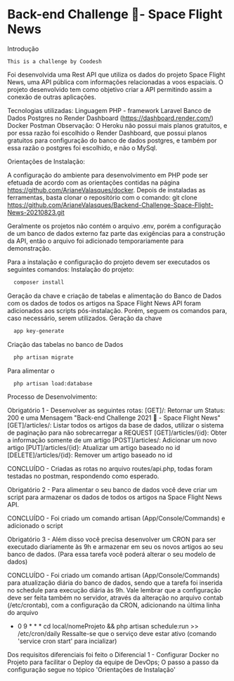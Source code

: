 # Back-end Challenge 🏅- Space Flight News

Introdução

    This is a challenge by Coodesh

Foi desenvolvida uma Rest API que utiliza os dados do projeto Space Flight News, uma API pública com informações relacionadas a voos espaciais. O projeto desenvolvido tem como objetivo criar a API permitindo assim a conexão de outras aplicações.

Tecnologias utilizadas:
Linguagem PHP - framework Laravel
Banco de Dados Postgres no Render Dashboard (https://dashboard.render.com/)
Docker
Postman
Observação: O Heroku não possui mais planos gratuitos, e por essa razão foi escolhido o Render Dashboard, que possui planos gratuitos para configuração do banco de dados postgres, e também por essa razão o postgres foi escolhido, e não o MySql.

Orientações de Instalação:

A configuração do ambiente para desenvolvimento em PHP pode ser efetuada de acordo com as orientações contidas na página https://github.com/ArianeValasques/docker.
Depois de instaladas as ferramentas, basta clonar o repositório com o comando: git clone https://github.com/ArianeValasques/Backend-Challenge-Space-Flight-News-20210823.git

Geralmente os projetos não contém o arquivo .env, porém a configuração de um banco de dados externo faz parte das exigências para a construção da API, então o arquivo foi adicionado temporariamente para demonstração.

Para a instalação e configuração do projeto devem ser executados os seguintes comandos:
Instalação do projeto:

```bash
  composer install
```

Geração da chave e criação de tabelas e alimentação do Banco de Dados com os dados de todos os artigos na Space Flight News API foram adicionados aos scripts pós-instalação. Porém, seguem os comandos para, caso necessário, serem utilizados.
Geração da chave

```bash
  app key-generate
```

Criação das tabelas no banco de Dados

```bash
  php artisan migrate
```

Para alimentar o

```bash
  php artisan load:database
```

Processo de Desenvolvimento:

Obrigatório 1 - Desenvolver as seguintes rotas:
[GET]/: Retornar um Status: 200 e uma Mensagem "Back-end Challenge 2021 🏅 - Space Flight News"
[GET]/articles/: Listar todos os artigos da base de dados, utilizar o sistema de paginação para não sobrecarregar a REQUEST
[GET]/articles/{id}: Obter a informação somente de um artigo
[POST]/articles/: Adicionar um novo artigo
[PUT]/articles/{id}: Atualizar um artigo baseado no id
[DELETE]/articles/{id}: Remover um artigo baseado no id

CONCLUÍDO - Criadas as rotas no arquivo routes/api.php, todas foram testadas no postman, respondendo como esperado.

Obrigatório 2 - Para alimentar o seu banco de dados você deve criar um script para armazenar os dados de todos os artigos na Space Flight News API.

CONCLUÍDO - Foi criado um comando artisan (App/Console/Commands) e adicionado o script

Obrigatório 3 - Além disso você precisa desenvolver um CRON para ser executado diariamente às 9h e armazenar em seu os novos artigos ao seu banco de dados. (Para essa tarefa você poderá alterar o seu modelo de dados)

CONCLUÍDO - Foi criado um comando artisan (App/Console/Commands) para atualização diária do banco de dados, sendo que a tarefa foi inserida no schedule para execução diária às 9h.
Vale lembrar que a configuração deve ser feita também no servidor, através da alteração no arquivo contab (/etc/crontab), com a configuração da CRON, adicionando na última linha do arquivo

- 0 9 \* \* \* cd local/nomeProjeto && php artisan schedule:run >> /etc/cron/daily
  Ressalte-se que o serviço deve estar ativo (comando 'service cron start' para incializar)

Dos requisitos diferenciais foi feito o Diferencial 1 - Configurar Docker no Projeto para facilitar o Deploy da equipe de DevOps;
O passo a passo da configuração segue no tópico 'Orientações de Instalação'
